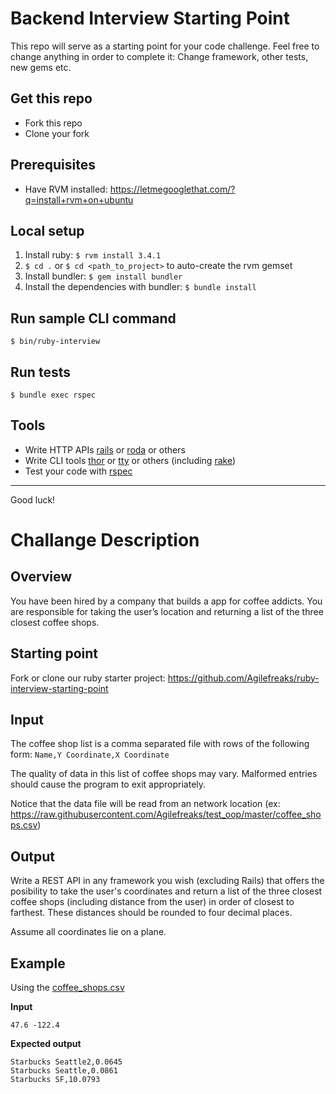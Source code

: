 # Backend Interview Starting Point

This repo will serve as a starting point for your code challenge. Feel free to change anything in order to complete it: Change framework, other tests, new gems etc.

## Get this repo

- Fork this repo
- Clone your fork

## Prerequisites
- Have RVM installed: https://letmegooglethat.com/?q=install+rvm+on+ubuntu

## Local setup
1. Install ruby: `$ rvm install 3.4.1`
2. `$ cd .` or `$ cd <path_to_project>` to auto-create the rvm gemset
3. Install bundler: `$ gem install bundler`
4. Install the dependencies with bundler: `$ bundle install`

## Run sample CLI command
`$ bin/ruby-interview`

## Run tests
`$ bundle exec rspec`

## Tools

- Write HTTP APIs [rails](https://rubyonrails.org/) or [roda](https://roda.jeremyevans.net/documentation.html) or others
- Write CLI tools [thor](http://whatisthor.com/) or [tty](https://ttytoolkit.org/) or others (including [rake](https://github.com/ruby/rake))
- Test your code with [rspec](https://rspec.info/)

---

Good luck!

# Challange Description

## Overview

You have been hired by a company that builds a app for coffee addicts. You are 
responsible for taking the user’s location and returning a list of the three closest coffee shops.

## Starting point
Fork or clone our ruby starter project: https://github.com/Agilefreaks/ruby-interview-starting-point

## Input

The coffee shop list is a comma separated file with rows of the following form:
`Name,Y Coordinate,X Coordinate`

The quality of data in this list of coffee shops may vary. Malformed entries should cause the 
program to exit appropriately. 

Notice that the data file will be read from an network location
(ex: https://raw.githubusercontent.com/Agilefreaks/test_oop/master/coffee_shops.csv)

## Output

Write a REST API in any framework you wish (excluding Rails) that offers the posibility to take the user's coordinates and
return a list of the three closest coffee shops (including distance from the user) in 
order of closest to farthest. These distances should be rounded to four decimal places. 

Assume all coordinates lie on a plane.

## Example

Using the [coffee_shops.csv](coffee_shops.csv)

__Input__

`47.6 -122.4`

__Expected output__

```
Starbucks Seattle2,0.0645
Starbucks Seattle,0.0861
Starbucks SF,10.0793
```
